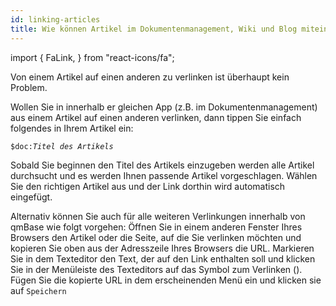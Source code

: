 ```yaml
---
id: linking-articles
title: Wie können Artikel im Dokumentenmanagement, Wiki und Blog miteinander verlinkt werden?
---
```


import {
  FaLink,
} from "react-icons/fa";

Von einem Artikel auf einen anderen zu verlinken ist überhaupt kein Problem. 

Wollen Sie in innerhalb er gleichen App (z.B. im Dokumentenmanagement) aus einem Artikel auf einen anderen verlinken, dann tippen Sie einfach folgendes in Ihrem Artikel ein:

<code>$doc:*Titel des Artikels*</code> 

Sobald Sie beginnen den Titel des Artikels einzugeben werden alle Artikel durchsucht und es werden Ihnen passende Artikel vorgeschlagen. Wählen Sie den richtigen Artikel aus und der Link dorthin wird automatisch eingefügt.

Alternativ können Sie auch für alle weiteren Verlinkungen innerhalb von qmBase wie folgt vorgehen: Öffnen Sie in einem anderen Fenster Ihres Browsers den Artikel oder die Seite, auf die Sie verlinken möchten und kopieren Sie oben aus der Adresszeile Ihres Browsers die URL. 
Markieren Sie in dem Texteditor den Text, der auf den Link enthalten soll und klicken Sie in der Menüleiste des Texteditors auf das Symbol zum Verlinken (<FaLink/>). Fügen Sie die kopierte URL in dem erscheinenden Menü ein und klicken sie auf <code>Speichern</code>

